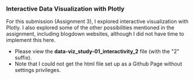 ### Interactive Data Visualization with Plotly

For this submission (Assignment 3), I explored interactive visualization with Plotly. I also explored some of the other possibilities mentioned in the assignment, including blogdown websites, although I did not have time to implement this here.

* Please view the **data-viz_study-01_interactivity_2** file (with the "2" suffix). 
* Note that I could not get the html file set up as a Github Page without settings privileges.


